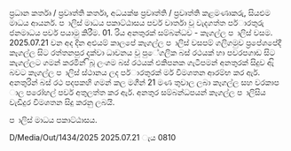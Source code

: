 ප්‍රධාන කර්තෘ / ප්‍රවෘත්ති කර්තෘ, අධයක්ෂ ප්‍රවෘත්ති / ප්‍රවෘත්ති කළමණාකරු, සියළුම මාධය ආයර්න. ප ාලිස් මාධය පකාට්ඨාසය පවර් වාර්තා වූ වැදගත්ත පර්ාරතුරු ජනමාධය පවර් පයාමු කිරීම. 01. රිය අනතුරක් සම්බන්ධව - කෑගල්ල ප ාලිස් වසම. 2025.07.21 වන අද දින අළුයම් කාලපේ කෑගල්ල ප ාලිස් වසපම් ගලිගමුව ප්‍රපේශපේදී කෑගල්ල සිට රත්තනපුර දක්වා ධාවනය වූ පුේගලික බස් රථයක් හා පවරපගාඩ සිට කැගල්ලට ගමන් කරමින් ිබූ ලංගම බස් රථයක් එකිපනක ගැටීපමන් අනතුරක් සිදුව ඇි බවට කෑගල්ල ප ාලිස් ස්ථානය ලද පර්ාරතුරක් මර් විමශතන ආරම්භ කර ඇර්. අනතුරින් බස් රථ පදපකහි ගමන් කල මගීන් 21 මණ තුවාල ලබා කෑගල්ල සහ වරකාප ාල පරෝහල් පවර් අතුලත්ත කර ඇර්. අනතුර සම්බන්ධපයන් කෑගල්ල ප ාලිසිය වැඩිදුර විමශතන සිදු කරනු ලබයි.

ප ාලිස් මාධය පකාට්ඨාසය.

D/Media/Out/1434/2025 2025.07.21 ැය 0810